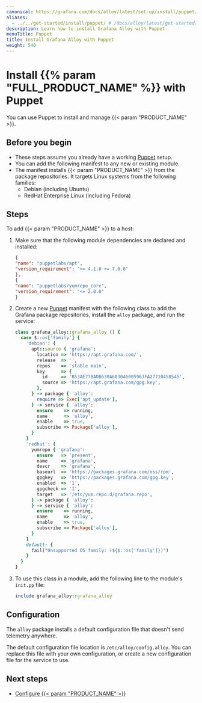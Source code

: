 ```yaml
---
canonical: https://grafana.com/docs/alloy/latest/set-up/install/puppet/
aliases:
  - ../../get-started/install/puppet/ # /docs/alloy/latest/get-started/install/puppet/
description: Learn how to install Grafana Alloy with Puppet
menuTitle: Puppet
title: Install Grafana Alloy with Puppet
weight: 540
---
```


# Install {{% param "FULL_PRODUCT_NAME" %}} with Puppet

You can use Puppet to install and manage {{< param "PRODUCT_NAME" >}}.

## Before you begin

- These steps assume you already have a working [Puppet][] setup.
- You can add the following manifest to any new or existing module.
- The manifest installs {{< param "PRODUCT_NAME" >}} from the package repositories. It targets Linux systems from the following families:
  - Debian (including Ubuntu)
  - RedHat Enterprise Linux (including Fedora)

## Steps

To add {{< param "PRODUCT_NAME" >}} to a host:

1. Make sure that the following module dependencies are declared and installed:

    ```json
    {
    "name": "puppetlabs/apt",
    "version_requirement": ">= 4.1.0 <= 7.0.0"
    },
    {
    "name": "puppetlabs/yumrepo_core",
    "version_requirement": "<= 2.0.0"
    }
    ```

1. Create a new [Puppet][] manifest with the following class to add the Grafana package repositories, install the `alloy` package, and run the service:

    ```ruby
    class grafana_alloy::grafana_alloy () {
      case $::os['family'] {
        'debian': {
          apt::source { 'grafana':
            location => 'https://apt.grafana.com/',
            release  => '',
            repos    => 'stable main',
            key      => {
              id     => 'B53AE77BADB630A683046005963FA27710458545',
              source => 'https://apt.grafana.com/gpg.key',
            },
          } -> package { 'alloy':
            require => Exec['apt_update'],
          } -> service { 'alloy':
            ensure    => running,
            name      => 'alloy',
            enable    => true,
            subscribe => Package['alloy'],
          }
        }
        'redhat': {
          yumrepo { 'grafana':
            ensure   => 'present',
            name     => 'grafana',
            descr    => 'grafana',
            baseurl  => 'https://packages.grafana.com/oss/rpm',
            gpgkey   => 'https://packages.grafana.com/gpg.key',
            enabled  => '1',
            gpgcheck => '1',
            target   => '/etc/yum.repo.d/grafana.repo',
          } -> package { 'alloy':
          } -> service { 'alloy':
            ensure    => running,
            name      => 'alloy',
            enable    => true,
            subscribe => Package['alloy'],
          }
        }
        default: {
          fail("Unsupported OS family: (${$::os['family']})")
        }
      }
    }
    ```

1. To use this class in a module, add the following line to the module's `init.pp` file:

    ```ruby
    include grafana_alloy::grafana_alloy
    ```

## Configuration

The `alloy` package installs a default configuration file that doesn't send telemetry anywhere.

The default configuration file location is `/etc/alloy/config.alloy`.
You can replace this file with your own configuration, or create a new configuration file for the service to use.

## Next steps

- [Configure {{< param "PRODUCT_NAME" >}}][Configure]

[Puppet]: https://www.puppet.com/
[Configure]: ../../../configure/linux/
